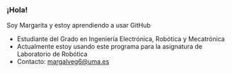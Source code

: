 ### ¡Hola!
Soy Margarita y estoy aprendiendo a usar GitHub

-  Estudiante del Grado en Ingeniería Electrónica, Robótica y Mecatrónica
-  Actualmente estoy usando este programa para la asignatura de Laboratorio de Robótica
-  Contacto: margalveg6@uma.es

